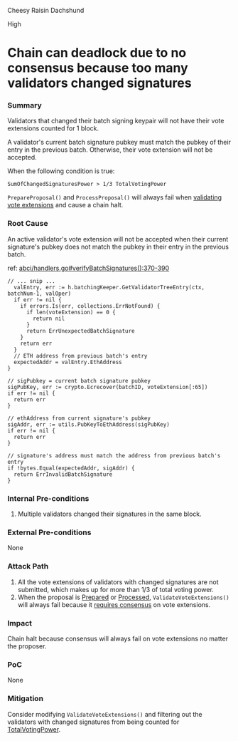 Cheesy Raisin Dachshund

High

# Chain can deadlock due to no consensus because too many validators changed signatures

### Summary

Validators that changed their batch signing keypair will not have their vote extensions counted for 1 block.

A validator's current batch signature pubkey must match the pubkey of their entry in the previous batch. Otherwise, their vote extension will not be accepted. 

When the following condition is true:

```pseudocode
SumOfChangedSignaturesPower > 1/3 TotalVotingPower
```

`PrepareProposal()` and `ProcessProposal()` will always fail when [validating vote extensions](https://github.com/sherlock-audit/2024-12-seda-protocol/blob/main/seda-chain/app/abci/handlers.go#L193) and cause a chain halt.

### Root Cause

An active validator's vote extension will not be accepted when their current signature's pubkey does not match the pubkey in their entry in the previous batch.

ref: [abci/handlers.go#verifyBatchSignatures():370-390](https://github.com/sherlock-audit/2024-12-seda-protocol/blob/main/seda-chain/app/abci/handlers.go#L370-L390)
```golang
// ... snip ...
  valEntry, err := h.batchingKeeper.GetValidatorTreeEntry(ctx, batchNum-1, valOper)
  if err != nil {
    if errors.Is(err, collections.ErrNotFound) {
      if len(voteExtension) == 0 {
        return nil
      }
      return ErrUnexpectedBatchSignature
    }
    return err
  }
  // ETH address from previous batch's entry
  expectedAddr = valEntry.EthAddress
}

// sigPubkey = current batch signature pubkey
sigPubKey, err := crypto.Ecrecover(batchID, voteExtension[:65])
if err != nil {
  return err
}

// ethAddress from current signature's pubkey
sigAddr, err := utils.PubKeyToEthAddress(sigPubKey)
if err != nil {
  return err
}

// signature's address must match the address from previous batch's entry
if !bytes.Equal(expectedAddr, sigAddr) {
  return ErrInvalidBatchSignature
}
```

### Internal Pre-conditions
1. Multiple validators changed their signatures in the same block.


### External Pre-conditions
None


### Attack Path
1. All the vote extensions of validators with changed signatures are not submitted, which makes up for more than 1/3 of total voting power.
2. When the proposal is [Prepared](https://github.com/sherlock-audit/2024-12-seda-protocol/blob/main/seda-chain/app/abci/handlers.go#L193) or [Processed](https://github.com/sherlock-audit/2024-12-seda-protocol/blob/main/seda-chain/app/abci/handlers.go#L256), `ValidateVoteExtensions()` will always fail because it [requires consensus](https://github.com/cosmos/cosmos-sdk/blob/v0.50.11/baseapp/abci_utils.go#L143-L149) on vote extensions.


### Impact
Chain halt because consensus will always fail on vote extensions no matter the proposer.


### PoC
None


### Mitigation
Consider modifying `ValidateVoteExtensions()` and filtering out the validators with changed signatures from being counted for [TotalVotingPower](https://github.com/cosmos/cosmos-sdk/blob/v0.50.11/baseapp/abci_utils.go#L83).